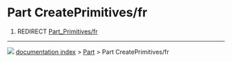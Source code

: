 # Part CreatePrimitives/fr
1.  REDIRECT [Part_Primitives/fr](Part_Primitives/fr.md)



---
![](images/Button_right.svg) [documentation index](../README.md) > [Part](Part_Workbench.md) > Part CreatePrimitives/fr
